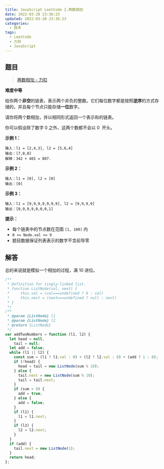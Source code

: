 ```yaml
---
title: JavaScript LeetCode 2.两数相加
date: 2022-03-20 23:36:23
updated: 2022-03-20 23:36:23
categories:
  - 技术
tags:
  - LeetCode
  - 力扣
  - JavaScript
---
```


## 题目

> [两数相加 - 力扣](https://leetcode-cn.com/problems/add-two-numbers)

<!--more-->

**难度中等**

给你两个**非空**的链表，表示两个非负的整数。它们每位数字都是按照**逆序**的方式存储的，并且每个节点只能存储**一位**数字。

请你将两个数相加，并以相同形式返回一个表示和的链表。

你可以假设除了数字 0 之外，这两个数都不会以 0  开头。

**示例 1：**

```
输入：l1 = [2,4,3], l2 = [5,6,4]
输出：[7,0,8]
解释：342 + 465 = 807.
```

**示例 2：**

```
输入：l1 = [0], l2 = [0]
输出：[0]
```

**示例 3：**

```
输入：l1 = [9,9,9,9,9,9,9], l2 = [9,9,9,9]
输出：[8,9,9,9,0,0,0,1]
```

**提示：**

- 每个链表中的节点数在范围 `[1, 100]` 内
- `0 <= Node.val <= 9`
- 题目数据保证列表表示的数字不含前导零

## 解答

总的来说就是模拟一个相加的过程，满 10 进位。

```js
/**
 * Definition for singly-linked list.
 * function ListNode(val, next) {
 *     this.val = (val===undefined ? 0 : val)
 *     this.next = (next===undefined ? null : next)
 * }
 */
/**
 * @param {ListNode} l1
 * @param {ListNode} l2
 * @return {ListNode}
 */
var addTwoNumbers = function (l1, l2) {
  let head = null,
    tail = null;
  let add = false;
  while (l1 || l2) {
    const sum = (l1 ? l1.val : 0) + (l2 ? l2.val : 0) + (add ? 1 : 0);
    if (!head) {
      head = tail = new ListNode(sum % 10);
    } else {
      tail.next = new ListNode(sum % 10);
      tail = tail.next;
    }
    if (sum > 9) {
      add = true;
    } else {
      add = false;
    }
    if (l1) {
      l1 = l1.next;
    }
    if (l2) {
      l2 = l2.next;
    }
  }
  if (add) {
    tail.next = new ListNode(1);
  }
  return head;
};
```
